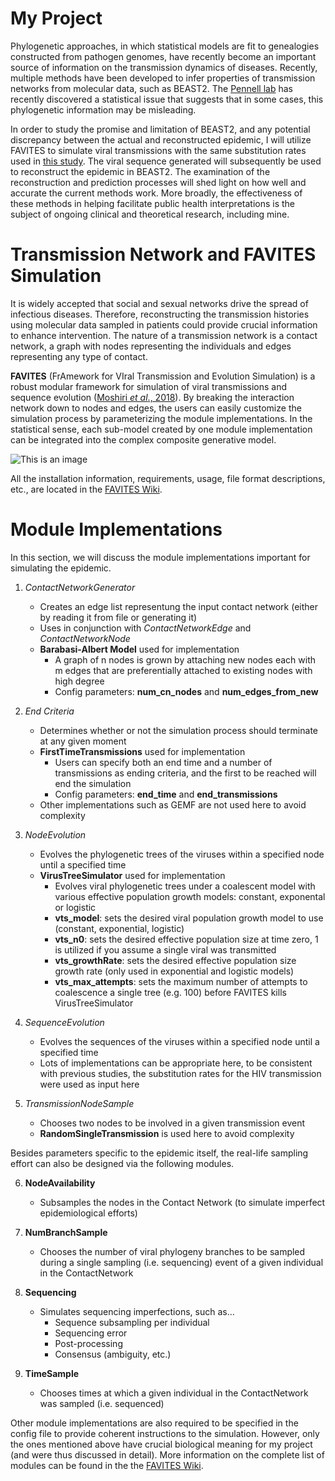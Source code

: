 # My Project
Phylogenetic approaches, in which statistical models are fit to genealogies constructed from pathogen
genomes, have recently become an important source of information on the transmission dynamics of diseases. 
Recently, multiple methods have been developed to infer properties of transmission networks from molecular data, such as BEAST2.
The [Pennell lab](https://www.zoology.ubc.ca/person/matthew-pennell) has recently discovered a statistical issue that suggests that in some cases, this
phylogenetic information may be misleading. 

In order to study the promise and limitation of BEAST2, and any potential discrepancy between the actual and reconstructed epidemic, I will utilize FAVITES to simulate viral transmissions with the same substitution rates used in [this study](https://doi.org/10.1093/molbev/msab149). The viral sequence generated will subsequently be used to reconstruct the epidemic in BEAST2. The examination of the reconstruction and prediction processes will shed light on how well and accurate the current methods work. More broadly, the effectiveness of these methods in helping facilitate public health interpretations is the subject of ongoing clinical and theoretical research, including mine.


# Transmission Network and FAVITES Simulation

It is widely accepted that social and sexual networks drive the spread of infectious diseases. Therefore, reconstructing the transmission histories using molecular data sampled in patients could provide crucial information to enhance intervention. The nature of a transmission network is a contact network, a graph with nodes representing the individuals and edges representing any type of contact.

**FAVITES** (FrAmework for VIral Transmission and Evolution Simulation) is a robust modular framework for simulation of viral transmissions and sequence evolution 
([Moshiri *et al*., 2018](https://doi.org/10.1093/bioinformatics/bty921)). By breaking the interaction network down to nodes and edges, the users can easily customize the simulation process by parameterizing the module implementations. In the statistical sense, each sub-model created by one module implementation can be integrated into the complex composite generative model. 

![This is an image](https://oup.silverchair-cdn.com/oup/backfile/Content_public/Journal/bioinformatics/35/11/10.1093_bioinformatics_bty921/3/bty921f1.jpeg?Expires=1641417451&Signature=ioS7Jj9rgeLAyuy4Dvcv8YvilQ4rdTA~e5HCszcA1qTW2ryrFEacp4GuSFaHef0q-UhwsyLJUua74xijyzKXM2iYECFG8cTiEWhix8Qk28SAMaHxENwdP5etwK9ExfE2dviP6KGgaUv2LyNbIq2KVOJTRrRsUNiZdfzz8ZNYAumYCfw63iYlZVt3KNBX4a1kOx2hj62XvUfX94wbLilI-6YrvGPmmKbSIutMvoYTyBXqJxOO1UOxOVdkIQq5lY9r7xDK9YLXDglT2XjawTEflLHG7tN2PogiaSy3WbtacCHOLyvIaDHgMHcGO7xR-VeABqx52rz9j-0p7iYdQpbTNQ__&Key-Pair-Id=APKAIE5G5CRDK6RD3PGA)

All the installation information, requirements, usage, file format descriptions, etc., are located in the [FAVITES Wiki](https://github.com/niemasd/FAVITES/wiki).

# Module Implementations
In this section, we will discuss the module implementations important for simulating the epidemic.

1. *ContactNetworkGenerator*
   - Creates an edge list representung the input contact network (either by reading it from file or generating it)
   - Uses in conjunction with *ContactNetworkEdge* and *ContactNetworkNode*
   - **Barabasi-Albert Model** used for implementation
     - A graph of n nodes is grown by attaching new nodes each with m edges that are preferentially attached to existing nodes with high degree
     - Config parameters: **num_cn_nodes** and **num_edges_from_new**


2. *End Criteria*
   - Determines whether or not the simulation process should terminate at any given moment
   - **FirstTimeTransmissions** used for implementation
     - Users can specify both an end time and a number of transmissions as ending criteria, and the first to be reached will end the simulation
     - Config parameters: **end_time** and **end_transmissions**
   - Other implementations such as GEMF are not used here to avoid complexity 

3. *NodeEvolution*
   - Evolves the phylogenetic trees of the viruses within a specified node until a specified time
   - **VirusTreeSimulator** used for implementation
     - Evolves viral phylogenetic trees under a coalescent model with various effective population growth models: constant, exponental or logistic
     - **vts_model**: sets the desired viral population growth model to use (constant, exponential, logistic)
     - **vts_n0**: sets the desired effective population size at time zero, 1 is utilized if you assume a single viral was transmitted
     - **vts_growthRate**: sets the desired effective population size growth rate (only used in exponential and logistic models)
     - **vts_max_attempts**: sets the maximum number of attempts to coalescence a single tree (e.g. 100) before FAVITES kills VirusTreeSimulator

4. *SequenceEvolution*
   - Evolves the sequences of the viruses within a specified node until a specified time
   - Lots of implementations can be appropriate here, to be consistent with previous studies, the substitution rates for the HIV transmission were used as input here
 
5. *TransmissionNodeSample*
   - Chooses two nodes to be involved in a given transmission event
   - **RandomSingleTransmission** is used here to avoid complexity 

Besides parameters specific to the epidemic itself, the real-life sampling effort can also be designed via the following modules.

6. **NodeAvailability**
   - Subsamples the nodes in the Contact Network (to simulate imperfect epidemiological efforts)
   
7. **NumBranchSample**
   - Chooses the number of viral phylogeny branches to be sampled during a single sampling (i.e. sequencing) event of a given individual in the ContactNetwork
   
8. **Sequencing**
   - Simulates sequencing imperfections, such as…
     - Sequence subsampling per individual
     - Sequencing error
     - Post-processing
     - Consensus (ambiguity, etc.)

9. **TimeSample**
   - Chooses times at which a given individual in the ContactNetwork was sampled (i.e. sequenced)

Other module implementations are also required to be specified in the config file to provide coherent instructions to the simulation. However, only the ones mentioned above have crucial biological meaning for my project (and were thus discussed in detail). More information on the complete list of modules can be found in the the [FAVITES Wiki](https://github.com/niemasd/FAVITES/wiki).



 
